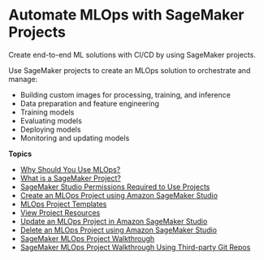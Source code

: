 # Automate MLOps with SageMaker Projects<a name="sagemaker-projects"></a>

Create end\-to\-end ML solutions with CI/CD by using SageMaker projects\. 

Use SageMaker projects to create an MLOps solution to orchestrate and manage:
+ Building custom images for processing, training, and inference
+ Data preparation and feature engineering
+ Training models
+ Evaluating models
+ Deploying models
+ Monitoring and updating models

**Topics**
+ [Why Should You Use MLOps?](sagemaker-projects-why.md)
+ [What is a SageMaker Project?](sagemaker-projects-whatis.md)
+ [SageMaker Studio Permissions Required to Use Projects](sagemaker-projects-studio-updates.md)
+ [Create an MLOps Project using Amazon SageMaker Studio](sagemaker-projects-create.md)
+ [MLOps Project Templates](sagemaker-projects-templates.md)
+ [View Project Resources](sagemaker-projects-resources.md)
+ [Update an MLOps Project in Amazon SageMaker Studio](sagemaker-projects-update.md)
+ [Delete an MLOps Project using Amazon SageMaker Studio](sagemaker-projects-delete.md)
+ [SageMaker MLOps Project Walkthrough](sagemaker-projects-walkthrough.md)
+ [SageMaker MLOps Project Walkthrough Using Third\-party Git Repos](sagemaker-projects-walkthrough-3rdgit.md)